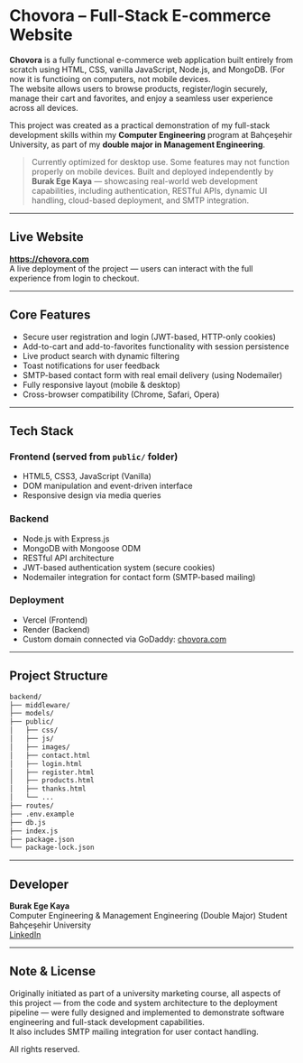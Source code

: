 # Chovora – Full-Stack E-commerce Website

**Chovora** is a fully functional e-commerce web application built entirely from scratch using HTML, CSS, vanilla JavaScript, Node.js, and MongoDB. (For now it is functioing on computers, not mobile devices.  
The website allows users to browse products, register/login securely, manage their cart and favorites, and enjoy a seamless user experience across all devices.

This project was created as a practical demonstration of my full-stack development skills within my **Computer Engineering** program at Bahçeşehir University, as part of my **double major in Management Engineering**.

> Currently optimized for desktop use. Some features may not function properly on mobile devices.
> Built and deployed independently by **Burak Ege Kaya** — showcasing real-world web development capabilities, including authentication, RESTful APIs, dynamic UI handling, cloud-based deployment, and SMTP integration.

---

## Live Website

 **https://chovora.com**  
A live deployment of the project — users can interact with the full experience from login to checkout.

---

## Core Features

- Secure user registration and login (JWT-based, HTTP-only cookies)
- Add-to-cart and add-to-favorites functionality with session persistence
- Live product search with dynamic filtering
- Toast notifications for user feedback
- SMTP-based contact form with real email delivery (using Nodemailer)
- Fully responsive layout (mobile & desktop)
- Cross-browser compatibility (Chrome, Safari, Opera)

---

## Tech Stack

### Frontend (served from `public/` folder)
- HTML5, CSS3, JavaScript (Vanilla)
- DOM manipulation and event-driven interface
- Responsive design via media queries

### Backend
- Node.js with Express.js
- MongoDB with Mongoose ODM
- RESTful API architecture
- JWT-based authentication system (secure cookies)
- Nodemailer integration for contact form (SMTP-based mailing)

### Deployment
- Vercel (Frontend)
- Render (Backend)
- Custom domain connected via GoDaddy: [chovora.com](https://chovora.com)

---

## Project Structure

```bash
backend/
├── middleware/
├── models/
├── public/
│   ├── css/
│   ├── js/
│   ├── images/
│   ├── contact.html
│   ├── login.html
│   ├── register.html
│   ├── products.html
│   ├── thanks.html
│   └── ...
├── routes/
├── .env.example
├── db.js
├── index.js
├── package.json
└── package-lock.json
```

---

## Developer

**Burak Ege Kaya**  
Computer Engineering & Management Engineering (Double Major) Student  
Bahçeşehir University  
[LinkedIn](https://www.linkedin.com/in/burak-ege-kaya/)

---

## Note & License

Originally initiated as part of a university marketing course, all aspects of this project — from the code and system architecture to the deployment pipeline — were fully designed and implemented to demonstrate software engineering and full-stack development capabilities.  
It also includes SMTP mailing integration for user contact handling.

All rights reserved.
